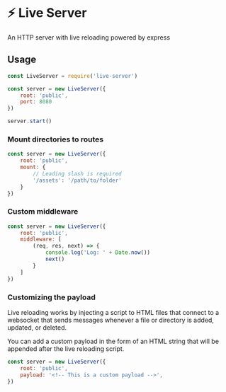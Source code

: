 # ⚡ Live Server
An HTTP server with live reloading powered by express

## Usage

```js
const LiveServer = require('live-server')

const server = new LiveServer({
    root: 'public',
    port: 8080
})

server.start()
```

### Mount directories to routes

```js
const server = new LiveServer({
    root: 'public',
    mount: {
        // Leading slash is required
        '/assets': '/path/to/folder'
    }
})
```

### Custom middleware

```js
const server = new LiveServer({
    root: 'public',
    middleware: [
        (req, res, next) => {
            console.log('Log: ' + Date.now())
            next()
        }
    ]
})
```

### Customizing the payload

Live reloading works by injecting a script to HTML files that
connect to a websocket that sends messages whenever a file or 
directory is added, updated, or deleted.

You can add a custom payload in the form of an HTML string
that will be appended after the live reloading script.

```js
const server = new LiveServer({
    root: 'public',
    payload: '<!-- This is a custom payload -->',
})
```